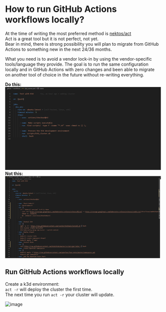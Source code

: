 # How to run GitHub Actions workflows locally?

At the time of writing the most preferred method is [nektos/act](https://github.com/nektos/act)  
Act is a great tool but it is not perfect, not yet.  
Bear in mind, there is strong possibility you will plan to migrate from GitHub Actions
to something new in the next 24/36 months.

What you need is to avoid a vendor lock-in by using the vendor-specific tools/language they provide.
The goal is to run the same configuration locally and in GitHub Actions with zero changes and been able to migrate on another tool of choice in the future without re-writing everything.

**Do this:** ![image](images/bash.png)
**Not this:** ![image](images/github_actions.png)

## Run GitHub Actions workflows locally

Create a k3d environment:  
```act -r``` will deploy the cluster the first time.  
The next time you run ```act -r``` your cluster will update.

![image](images/act_.gif)
